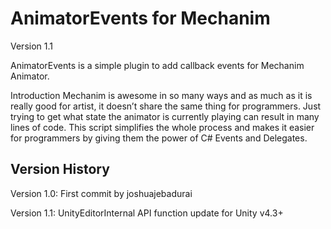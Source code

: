 AnimatorEvents for Mechanim
===========================
Version 1.1 

AnimatorEvents is a simple plugin to add callback events for Mechanim Animator.

Introduction
Mechanim is awesome in so many ways and as much as it is really good for artist, it doesn’t share the same thing for programmers. Just trying to get what state the animator is currently playing can result in many lines of code. This script simplifies the whole process and makes it easier for programmers by giving them the power of C# Events and Delegates.



Version History
---------------------------
Version 1.0:
First commit by joshuajebadurai

Version 1.1:
UnityEditorInternal API function update for Unity v4.3+

